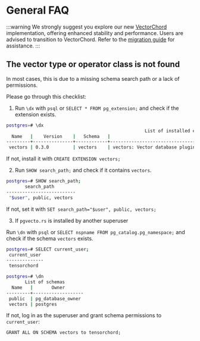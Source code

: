 # General FAQ

:::warning
We strongly suggest you explore our new [VectorChord](https://github.com/tensorchord/VectorChord/) implementation, offering enhanced stability and performance. Users are advised to transition to VectorChord. Refer to the [migration guide](/vectorchord/admin/migration) for assistance.
:::

## The vector type or operator class is not found

In most cases, this is due to a missing schema search path or a lack of permissions. 

Please go through this checklist:

1. Run `\dx` with `psql` or `SELECT * FROM pg_extension;` and check if the extension exists.

```bash
postgres=# \dx
                                                    List of installed extensions
  Name   |    Version    |   Schema   |                                         Description                                          
---------+---------------+------------+----------------------------------------------------------------------------------------------
 vectors | 0.3.0         | vectors    | vectors: Vector database plugin for Postgres, written in Rust, specifically designed for LLM
```

If not, install it with `CREATE EXTENSION vectors;`

2. Run `SHOW search_path;` and check if it contains `vectors`.

```bash
postgres=# SHOW search_path;
       search_path        
--------------------------
 "$user", public, vectors
```
If not, set it with `SET search_path="$user", public, vectors;`

3. If `pgvecto.rs` is installed by another superuser

Run `\dn` with `psql` or `SELECT nspname FROM pg_catalog.pg_namespace;` and check if the schema `vectors` exists.

```bash
postgres=# SELECT current_user;
 current_user 
--------------
 tensorchord

postgres=# \dn
       List of schemas
  Name   |       Owner       
---------+-------------------
 public  | pg_database_owner
 vectors | postgres
```

If not, log in as the superuser and grant schema permissions to `current_user`:

`GRANT ALL ON SCHEMA vectors to tensorchord;`